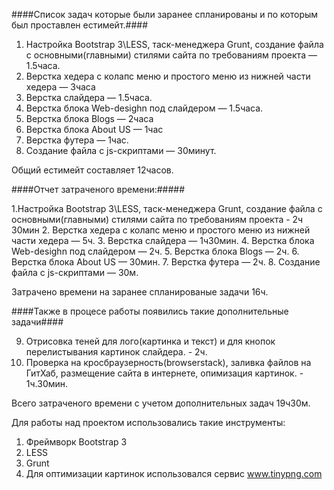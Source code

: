 
####Список задач которые были заранее спланированы и по которым был проставлен естимейт.####

1. Настройка Bootstrap 3\LESS, таск-менеджера Grunt, создание файла с основными(главными) стилями сайта по требованиям проекта — 1.5часа.
2. Верстка хедера с колапс меню и простого меню из нижней части хедера — 3часа
3. Верстка слайдера — 1.5часа.
4. Верстка блока Web-desighn под слайдером — 1.5часа.
5. Верстка блока Blogs — 2часа
6. Верстка блока About US — 1час
7. Верстка футера — 1час.
8. Создание файла с js-скриптами — 30минут.

Общий естимейт составляет 12часов.

####Отчет затраченого времени:#####

1.Настройка Bootstrap 3\LESS, таск-менеджера Grunt, создание файла с основными(главными) стилями сайта по требованиям проекта - 2ч 30мин
2. Верстка хедера с колапс меню и простого меню из нижней части хедера — 5ч.
3. Верстка слайдера — 1ч30мин.
4. Верстка блока Web-desighn под слайдером — 2ч.
5. Верстка блока Blogs — 2ч.
6. Верстка блока About US — 30мин.
7. Верстка футера — 2ч.
8. Создание файла с js-скриптами — 30м.

Затрачено времени на заранее спланированые задачи
16ч.

####Также в процесе работы появились такие дополнительные задачи####

9. Отрисовка теней для лого(картинка и текст) и для кнопок перелистывания картинок слайдера. - 2ч. 
10. Проверка на кросбраузерность(browserstack), заливка файлов на ГитХаб, размещение сайта в интернете, опимизация картинок. - 1ч.30мин.

Всего затраченого времени с учетом дополнительных задач 19ч30м.


Для работы над проектом использовались такие инструменты:
1. Фреймворк Bootstrap 3
2. LESS
3. Grunt
4. Для оптимизации картинок использовался сервис www.tinypng.com


